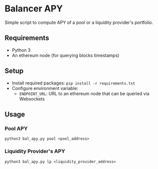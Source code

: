 # Balancer APY
Simple script to compute APY of a pool or a liquidity provider's portfolio.

## Requirements
* Python 3
* An ethereum node (for querying blocks timestamps) 

## Setup
* Install required packages: `pip install -r requirements.txt`
* Configure environment variable:
  * `ENDPOINT_URL`: URL to an ethereum node that can be queried via Websockets
  
## Usage
### Pool APY
`python3 bal_apy.py pool <pool_address>`
### Liquidity Provider's APY
`python3 bal_apy.py lp <liquidity_provider_address>`